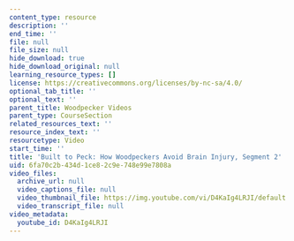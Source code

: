 ```yaml
---
content_type: resource
description: ''
end_time: ''
file: null
file_size: null
hide_download: true
hide_download_original: null
learning_resource_types: []
license: https://creativecommons.org/licenses/by-nc-sa/4.0/
optional_tab_title: ''
optional_text: ''
parent_title: Woodpecker Videos
parent_type: CourseSection
related_resources_text: ''
resource_index_text: ''
resourcetype: Video
start_time: ''
title: 'Built to Peck: How Woodpeckers Avoid Brain Injury, Segment 2'
uid: 6fa70c2b-434d-1ce8-2c9e-748e99e7808a
video_files:
  archive_url: null
  video_captions_file: null
  video_thumbnail_file: https://img.youtube.com/vi/D4KaIg4LRJI/default.jpg
  video_transcript_file: null
video_metadata:
  youtube_id: D4KaIg4LRJI
---
```

